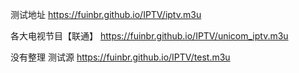 测试地址
https://fuinbr.github.io/IPTV/iptv.m3u

各大电视节目【联通】
https://fuinbr.github.io/IPTV/unicom_iptv.m3u

没有整理 测试源
https://fuinbr.github.io/IPTV/test.m3u
